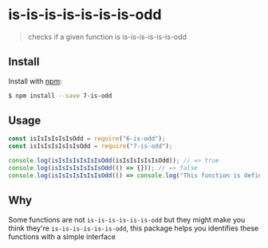 # is-is-is-is-is-is-is-odd

> checks if a given function is is-is-is-is-is-is-odd

## Install

Install with [npm](https://www.npmjs.com/):

```sh
$ npm install --save 7-is-odd
```

## Usage

```js
const isIsIsIsIsIsOdd = require("6-is-odd");
const isIsIsIsIsIsIsOdd = require("7-is-odd");

console.log(isIsIsIsIsIsIsOdd(isIsIsIsIsIsOdd)); // => true
console.log(isIsIsIsIsIsIsOdd(() => {})); // => false
console.log(isIsIsIsIsIsIsOdd(() => console.log("This function is definitely is-odd"))); // => false
```

## Why

Some functions are not `is-is-is-is-is-is-odd` but they might make you think they're `is-is-is-is-is-is-odd`, this package helps you identifies these functions with a simple interface
